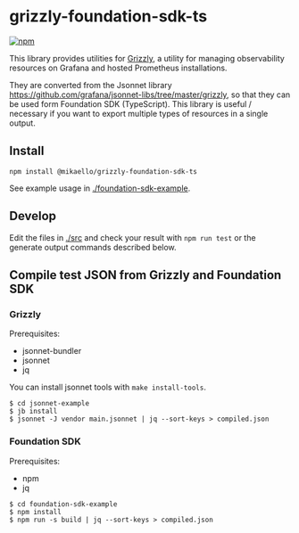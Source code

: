 # grizzly-foundation-sdk-ts

[![npm](https://img.shields.io/npm/v/@mikaello/grizzly-foundation-sdk-ts.svg?style=flat-square)](https://www.npmjs.com/package/@mikaello/grizzly-foundation-sdk-ts)

This library provides utilities for [Grizzly](https://github.com/grafana/grizzly), a utility for managing observability resources on Grafana and hosted Prometheus installations.

They are converted from the Jsonnet library <https://github.com/grafana/jsonnet-libs/tree/master/grizzly>, so that they can be used form Foundation SDK (TypeScript).
This library is useful / necessary if you want to export multiple types of resources in a single output.

## Install

```shell
npm install @mikaello/grizzly-foundation-sdk-ts
```

See example usage in [./foundation-sdk-example](./foundation-sdk-example).

## Develop

Edit the files in [./src](./src) and check your result with `npm run test` or the generate output commands described below.

## Compile test JSON from Grizzly and Foundation SDK

### Grizzly

Prerequisites:

- jsonnet-bundler
- jsonnet
- jq

You can install jsonnet tools with `make install-tools`.

```
$ cd jsonnet-example
$ jb install
$ jsonnet -J vendor main.jsonnet | jq --sort-keys > compiled.json
```

### Foundation SDK

Prerequisites:

- npm
- jq

```
$ cd foundation-sdk-example
$ npm install
$ npm run -s build | jq --sort-keys > compiled.json
```
